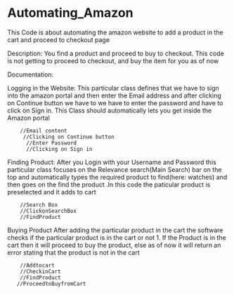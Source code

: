 # Automating_Amazon
This Code is about automating the amazon website to add a product in the cart and proceed to checkout page

Description:
You find a product and proceed to buy to checkout. This code is not getting to proceed to checkout, and buy the item for you as of now


Documentation:

Logging in the Website:
         This particular class defines that we have to sign into the amazon portal and then enter the Email address and
         after clicking on Continue button we have to we have to enter the password and have to click on Sign in. This Class
        should automatically lets you get inside the Amazon portal
        
        //Email content
         //Clicking on Continue button
          //Enter Password
          //Clicking on Sign in
          
 Finding Product:
         After you Login with your Username and Password this particular class focuses on the Relevance search(Main Search)
         bar on the top and automatically types the required product to find(here: watches) and then goes on the find the product
        .In this code the paticular product is preselected and it adds to cart
        
        //Search Box
        //ClickonSearchBox
        //FindProduct
        
Buying Product
          After adding the particular product in the cart the software checks if the particular product is in the cart or not
         1. If the Product is in the cart then it will proceed to buy the product, else as of now it will return an error stating
        that the product is not in the cart
        
        //Addtocart
        //CheckinCart
        //FindProduct
       //ProceedtoBuyfromCart
